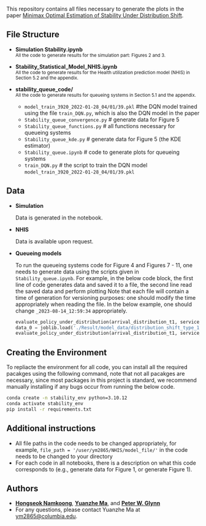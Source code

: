 This repository contains all files necessary to generate the plots in the paper [Minimax Optimal Estimation of Stability Under Distribution Shift](https://arxiv.org/abs/2212.06338). 

## File Structure

- **Simulation Stability.ipynb**  
  <sub>All the code to generate results for the simulation part: Figures 2 and 3.</sub>

- **Stability_Statistical_Model_NHIS.ipynb**  
  <sub>All the code to generate results for the Health utilization prediction model (NHIS) in Section 5.2 and the appendix.</sub>

- **stability_queue_code/**  
  <sub>All the code to generate results for queueing systems in Section 5.1 and the appendix.</sub>
  - `model_train_3920_2022-01-28_04/01/39.pkl`  #the DQN model trained using the file `train_DQN.py`, which is also the DQN model in the paper
  - `Stability_queue_convergence.py` # generate data for Figure 5
  - `Stability_queue_functions.py` # all functions necessary for  queueing systems
  - `Stability_queue_kde.py` # generate data for Figure 5 (the KDE estimator)
  - `Stability_queue.ipynb` # code to generate plots for  queueing systems
  - `train_DQN.py` # the script to train the DQN model `model_train_3920_2022-01-28_04/01/39.pkl`
 
## Data

- **Simulation**
  
  Data is generated in the notebook.

- **NHIS**
  
  Data is available upon request.  
- **Queueing models**
  
  To run the queueing systems code for Figure 4 and Figures 7 - 11, one needs to generate data using the scripts given in  `Stability_queue.ipynb`.
  For example, in the below code block, the first line of code generates data and saved it to a file, the second line read the saved data and perform plotting
  Note that each file will contain a time of generation for versioning purposes: one should modify the time appropriately when reading the file. In the below example, one should change `_2023-08-14_12:59:34` appropriately.

  ```python
  evaluate_policy_under_distribution(arrival_distribution_t1, service_distribution_t1, mixture_prob_arrival, mixture_prob_service,'distribution_shift_type_1_new',number_of_simulations = 10000)
  data_0 = joblib.load('./Result/model_data/distribution_shift_type_1_10K_data__2023-08-14_12:59:34.pkl')
  evaluate_policy_under_distribution(arrival_distribution_t1, service_distribution_t1, mixture_prob_arrival, mixture_prob_service,'distribution_shift_type_1_new',1,data_0)
  ```
  
## Creating the Environment

To repliacte the environment for all code, you can install all the required pacakges using the following command, note that not all pacakges are necessary, since most packages in this project is standard, we recommend manually installing if any bugs occur from running the below code.

```bash
conda create -n stability_env python=3.10.12
conda activate stability_env
pip install -r requirements.txt
```


## Additional instructions

- All file paths in the code needs to be changed appropriately, for example, `file_path = '/user/ym2865/NHIS/model_file/'` in the code needs to be changed to your directory
- For each code in all notebooks, there is a description on what this code corresponds to (e.g., generate data for Figure 1, or generate Figure 1).

## Authors

* **[Hongseok Namkoong](https://hsnamkoong.github.io/)**, **[Yuanzhe Ma](https://yuanzhe-ma.com/)**, and **[Peter W. Glynn](https://web.stanford.edu/~glynn/)**
* For any questions, please contact Yuanzhe Ma at ym2865@columbia.edu.



